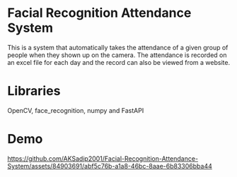# Facial Recognition Attendance System

This is a system that automatically takes the attendance of a given group of people when they shown up on the camera. The attendance is recorded on an excel file for each day and the record can also be viewed from a website.

# Libraries
OpenCV, face_recognition, numpy and FastAPI

# Demo


https://github.com/AKSadip2001/Facial-Recognition-Attendance-System/assets/84903691/abf5c76b-a1a8-46bc-8aae-6b83306bba44

